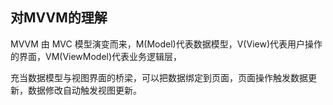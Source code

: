 ## 对MVVM的理解 

MVVM 由 MVC 模型演变而来，M(Model)代表数据模型，V(View)代表用户操作的界面，VM(ViewModel)代表业务逻辑层，

充当数据模型与视图界面的桥梁，可以把数据绑定到页面，页面操作触发数据更新，数据修改自动触发视图更新。
